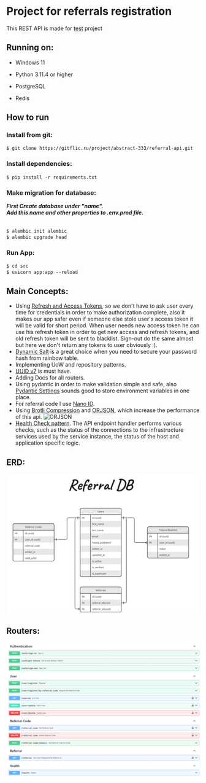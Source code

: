 # Project for referrals registration

This REST API is made for [test](https://docs.google.com/document/d/1YaiDiza5U3i0ZxmYuZt7ZCRgGycLgDnq/edit) project
<br/>

## Running on:

* Windows 11

* Python 3.11.4 or higher

* PostgreSQL
* Redis

## How to run

### Install from git:

```shell
$ git clone https://gitflic.ru/project/abstract-333/referral-api.git
```

### Install dependencies:

```shell
$ pip install -r requirements.txt
```

### Make migration for database:

_<strong>
First Create database under "name".
<br>
Add this name and other properties to .env.prod file.
</strong>_
<br>
<br>

```shell
$ alembic init alembic
$ alembic upgrade head
```

### Run App:

```shell
$ cd src
$ uvicorn app:app --reload
```

## Main Concepts:

* Using [Refresh and Access Tokens](https://stateful.com/blog/oauth-refresh-token-best-practices), so we don't have to
  ask
  user every time for credentials in order to make authorization complete, also it makes our app safer even if someone
  else stole user's access token it will be valid for short period. When user needs new access token he can use his
  refresh
  token in order to get new access and refresh tokens, and old refresh token will be sent to blacklist. Sign-out do the
  same almost but here we don't return any tokens to user obviously :).
* [Dynamic Salt](https://auth0.com/blog/adding-salt-to-hashing-a-better-way-to-store-passwords/) is a great choice when
  you need to secure your password hash from rainbow table.
* Implementing UoW and repository patterns.
* [UUID v7](https://www.ietf.org/archive/id/draft-peabody-dispatch-new-uuid-format-04.html#name-uuid-version-7) is must
  have.
* Adding Docs for all routers.
* Using pydantic in order to make validation simple and safe,
  also [Pydantic Settings](https://docs.pydantic.dev/latest/concepts/pydantic_settings/) sounds good to store
  environment
  variables in one place.
* For referral code I use [Nano ID](https://zelark.github.io/nano-id-cc/).
* Using [Brotli Compression](https://www.coralnodes.com/gzip-vs-brotli/)
  and [ORJSON](https://github.com/ijl/orjson), which increase the
  performance of this api.
  ![ORJSON](https://github.com/ijl/orjson/raw/master/doc/serialization.png)
* [Health Check pattern](https://microservices.io/patterns/observability/health-check-api.html). The API endpoint
  handler performs various checks, such as
  the status of the connections to the infrastructure services used by the service instance,
  the status of the host and application specific logic.

## ERD:

![referral_db](./images/referral_db.jpg)

## Routers:

![routers](./images/routers.png)